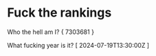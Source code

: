 # Fuck the rankings

Who the hell am I?
{ 7303681 }

What fucking year is it?
[ 2024-07-19T13:30:00Z ]
